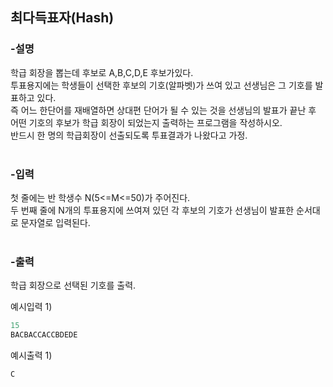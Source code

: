 


<h2>최다득표자(Hash)</h4>

<h3>-설명</h3>

학급 회장을 뽑는데 후보로 A,B,C,D,E 후보가있다.<br/>
투표용지에는 학생들이 선택한 후보의 기호(알파벳)가 쓰여 있고 선생님은 그 기호를 발표하고 있다. <br/>
즉 어느 한단어를 재배열하면 상대편 단어가 될 수 있는 것을 선생님의 발표가 끝난 후 어떤 기호의 후보가 학급 회장이 되었는지 출력하는 프로그램을 작성하시오.<br/>
반드시 한 명의 학급회장이 선출되도록 투표결과가 나왔다고 가정. 
<br/><br/>

<h3>-입력</h3>

첫 줄에는 반 학생수 N(5<=M<=50)가 주어진다.
<br/>
두 번째 줄에 N개의 투표용지에 쓰여져 있던 각 후보의 기호가 선생님이 발표한 순서대로 문자열로 입력된다.
<br/><br/>

<h3>-출력</h3>
학급 회장으로 선택된 기호를 출력.

<br/>

예시입력 1) 
```java
15
BACBACCACCBDEDE
```
</h4>
 
예시출력 1) 
<br/>

```java
C
```

<br/>


